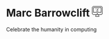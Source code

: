 Marc Barrowclift ![](Images/Favicons/favicon-28x28.jpg)
=======================================================

Celebrate the humanity in computing
